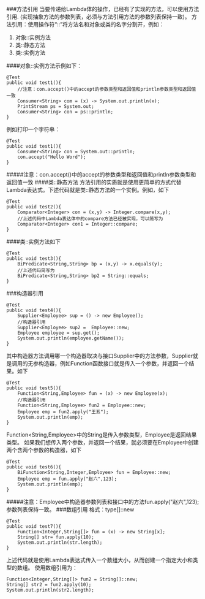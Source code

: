 ###方法引用
当要传递给Lambda体的操作，已经有了实现的方法，可以使用方法引用.
(实现抽象方法的参数列表，必须与方法引用方法的参数列表保持一致)。
方法引用：使用操作符“::”将方法名和对象或类的名字分割开，例如：
1. 对象::实例方法
2. 类::静态方法
3. 类::实例方法

####对象::实例方法示例如下：

	@Test
	public void test1(){
	    //注意：con.accept()中的accept的参数类型和返回值和println参数类型和返回值一致
	    Consumer<String> com = (x) -> System.out.println(x);
	    PrintStream ps = System.out;
	    Consumer<String> con = ps::println;
	}

例如打印一个字符串：

	@Test
	public void test1(){
	    Consumer<String> con = System.out::println;
	    con.accept("Hello Word");
	}
#####注意：con.accept()中的accept的参数类型和返回值和println参数类型和返回值一致
####类::静态方法
方法引用的实质就是使用更简单的方式代替Lambda表达式。下述代码就是类::静态方法的一个实例。例如，如下

	@Test
	public void test2(){
	    Comparator<Integer> con = (x,y) -> Integer.compare(x,y);
	    //上述代码中Lambda表达体中的compare方法已经被实现，可以简写为
	    Comparator<Integer> con1 = Integer::compare;
	}

####类::实例方法如下

	@Test
	public void test3(){
	    BiPredicate<String,String> bp = (x,y) -> x.equals(y);
	    //上述代码简写为
	    BiPredicate<String,String> bp2 = String::equals;
	}
###构造器引用

	@Test
	public void test4(){
	    Supplier<Employee> sup = () -> new Employee();
	    //构造器引用
	    Supplier<Employee> sup2 =  Employee::new;
	    Employee employee = sup.get();
	    System.out.println(employee.getName());
	}
其中构造器方法调用哪一个构造器取决与接口Supplier中的方法参数，Supplier就是调用的无参构造器，例如Function函数接口就是传入一个参数，并返回一个结果。如下

	@Test
	public void test5(){
	    Function<String,Employee> fun = (x) -> new Employee(x);
	    //构造器引用
	    Function<String,Employee> fun2 = Employee::new;
	    Employee emp = fun2.apply("王五");
	    System.out.println(emp);
	}
 Function<String,Employee>中的String是传入参数类型，Employee是返回结果类型。
如果我们想传入两个参数，并返回一个结果，就必须要在Employee中创建两个含两个参数的构造器，如下

	@Test
	public void test6(){
	    BiFunction<String,Integer,Employee> fun = Employee::new;
	    Employee emp = fun.apply("赵六",123);
	    System.out.println(emp);
	}
#####注意：Employee中构造器参数列表和接口中的方法fun.apply("赵六",123);参数列表保持一致。
###数组引用
格式：type[]::new

	@Test
	public void test7(){
	    Function<Integer,String[]> fun = (x) -> new String[x];
	    String[] str= fun.apply(10);
	    System.out.println(str.length);
	}
上述代码就是使用Lambda表达式传入一个数组大小，从而创建一个指定大小和类型的数组。
使用数组引用为：
	
	Function<Integer,String[]> fun2 = String[]::new;
	String[] str2 = fun2.apply(10);
	System.out.println(str2.length);


